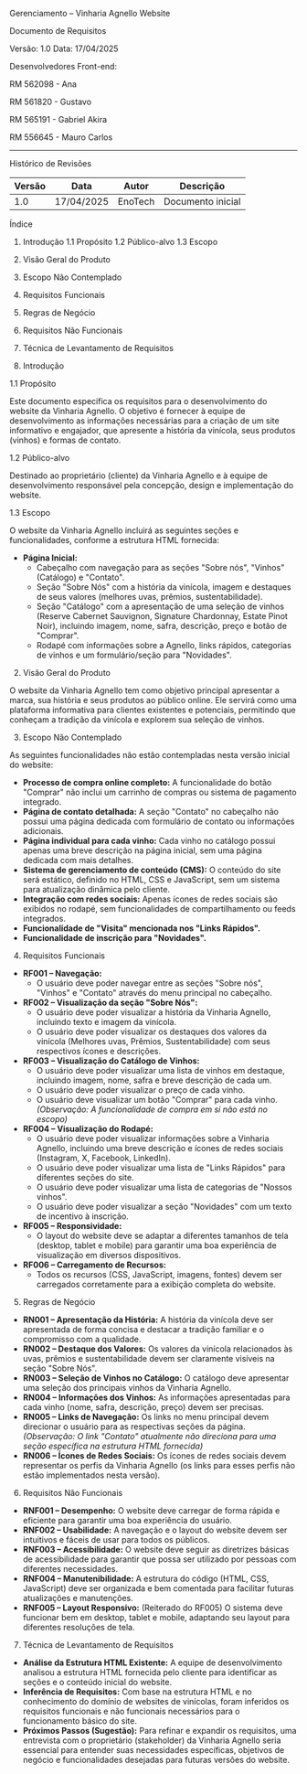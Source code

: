 Gerenciamento – Vinharia Agnello Website

Documento de Requisitos

Versão: 1.0
Data: 17/04/2025

Desenvolvedores Front-end:

RM 562098 - Ana

RM 561820 - Gustavo

RM 565191 - Gabriel Akira

RM 556645 - Mauro Carlos

---


Histórico de Revisões

Versão | Data       | Autor          | Descrição
-------|------------|----------------|-------------------
1.0    | 17/04/2025 | EnoTech        | Documento inicial

Índice

1. Introdução
    1.1 Propósito
    1.2 Público-alvo
    1.3 Escopo
2. Visão Geral do Produto
3. Escopo Não Contemplado
4. Requisitos Funcionais
5. Regras de Negócio
6. Requisitos Não Funcionais
7. Técnica de Levantamento de Requisitos

1. Introdução

1.1 Propósito

Este documento especifica os requisitos para o desenvolvimento do website da Vinharia Agnello. O objetivo é fornecer à equipe de desenvolvimento as informações necessárias para a criação de um site informativo e engajador, que apresente a história da vinícola, seus produtos (vinhos) e formas de contato.

1.2 Público-alvo

Destinado ao proprietário (cliente) da Vinharia Agnello e à equipe de desenvolvimento responsável pela concepção, design e implementação do website.

1.3 Escopo

O website da Vinharia Agnello incluirá as seguintes seções e funcionalidades, conforme a estrutura HTML fornecida:

* **Página Inicial:**
    * Cabeçalho com navegação para as seções "Sobre nós", "Vinhos" (Catálogo) e "Contato".
    * Seção "Sobre Nós" com a história da vinícola, imagem e destaques de seus valores (melhores uvas, prêmios, sustentabilidade).
    * Seção "Catálogo" com a apresentação de uma seleção de vinhos (Reserve Cabernet Sauvignon, Signature Chardonnay, Estate Pinot Noir), incluindo imagem, nome, safra, descrição, preço e botão de "Comprar".
    * Rodapé com informações sobre a Agnello, links rápidos, categorias de vinhos e um formulário/seção para "Novidades".

2. Visão Geral do Produto

O website da Vinharia Agnello tem como objetivo principal apresentar a marca, sua história e seus produtos ao público online. Ele servirá como uma plataforma informativa para clientes existentes e potenciais, permitindo que conheçam a tradição da vinícola e explorem sua seleção de vinhos.

3. Escopo Não Contemplado

As seguintes funcionalidades não estão contempladas nesta versão inicial do website:

* **Processo de compra online completo:** A funcionalidade do botão "Comprar" não inclui um carrinho de compras ou sistema de pagamento integrado.
* **Página de contato detalhada:** A seção "Contato" no cabeçalho não possui uma página dedicada com formulário de contato ou informações adicionais.
* **Página individual para cada vinho:** Cada vinho no catálogo possui apenas uma breve descrição na página inicial, sem uma página dedicada com mais detalhes.
* **Sistema de gerenciamento de conteúdo (CMS):** O conteúdo do site será estático, definido no HTML, CSS e JavaScript, sem um sistema para atualização dinâmica pelo cliente.
* **Integração com redes sociais:** Apenas ícones de redes sociais são exibidos no rodapé, sem funcionalidades de compartilhamento ou feeds integrados.
* **Funcionalidade de "Visita" mencionada nos "Links Rápidos".**
* **Funcionalidade de inscrição para "Novidades".**

4. Requisitos Funcionais

* **RF001 – Navegação:**
    * O usuário deve poder navegar entre as seções "Sobre nós", "Vinhos" e "Contato" através do menu principal no cabeçalho.
* **RF002 – Visualização da seção "Sobre Nós":**
    * O usuário deve poder visualizar a história da Vinharia Agnello, incluindo texto e imagem da vinícola.
    * O usuário deve poder visualizar os destaques dos valores da vinícola (Melhores uvas, Prêmios, Sustentabilidade) com seus respectivos ícones e descrições.
* **RF003 – Visualização do Catálogo de Vinhos:**
    * O usuário deve poder visualizar uma lista de vinhos em destaque, incluindo imagem, nome, safra e breve descrição de cada um.
    * O usuário deve poder visualizar o preço de cada vinho.
    * O usuário deve visualizar um botão "Comprar" para cada vinho. *(Observação: A funcionalidade de compra em si não está no escopo)*
* **RF004 – Visualização do Rodapé:**
    * O usuário deve poder visualizar informações sobre a Vinharia Agnello, incluindo uma breve descrição e ícones de redes sociais (Instagram, X, Facebook, LinkedIn).
    * O usuário deve poder visualizar uma lista de "Links Rápidos" para diferentes seções do site.
    * O usuário deve poder visualizar uma lista de categorias de "Nossos vinhos".
    * O usuário deve poder visualizar a seção "Novidades" com um texto de incentivo à inscrição.
* **RF005 – Responsividade:**
    * O layout do website deve se adaptar a diferentes tamanhos de tela (desktop, tablet e mobile) para garantir uma boa experiência de visualização em diversos dispositivos.
* **RF006 – Carregamento de Recursos:**
    * Todos os recursos (CSS, JavaScript, imagens, fontes) devem ser carregados corretamente para a exibição completa do website.

5. Regras de Negócio

* **RN001 – Apresentação da História:** A história da vinícola deve ser apresentada de forma concisa e destacar a tradição familiar e o compromisso com a qualidade.
* **RN002 – Destaque dos Valores:** Os valores da vinícola relacionados às uvas, prêmios e sustentabilidade devem ser claramente visíveis na seção "Sobre Nós".
* **RN003 – Seleção de Vinhos no Catálogo:** O catálogo deve apresentar uma seleção dos principais vinhos da Vinharia Agnello.
* **RN004 – Informações dos Vinhos:** As informações apresentadas para cada vinho (nome, safra, descrição, preço) devem ser precisas.
* **RN005 – Links de Navegação:** Os links no menu principal devem direcionar o usuário para as respectivas seções da página. *(Observação: O link "Contato" atualmente não direciona para uma seção específica na estrutura HTML fornecida)*
* **RN006 – Ícones de Redes Sociais:** Os ícones de redes sociais devem representar os perfis da Vinharia Agnello (os links para esses perfis não estão implementados nesta versão).

6. Requisitos Não Funcionais

* **RNF001 – Desempenho:** O website deve carregar de forma rápida e eficiente para garantir uma boa experiência do usuário.
* **RNF002 – Usabilidade:** A navegação e o layout do website devem ser intuitivos e fáceis de usar para todos os públicos.
* **RNF003 – Acessibilidade:** O website deve seguir as diretrizes básicas de acessibilidade para garantir que possa ser utilizado por pessoas com diferentes necessidades.
* **RNF004 – Manutenibilidade:** A estrutura do código (HTML, CSS, JavaScript) deve ser organizada e bem comentada para facilitar futuras atualizações e manutenções.
* **RNF005 – Layout Responsivo:** (Reiterado do RF005) O sistema deve funcionar bem em desktop, tablet e mobile, adaptando seu layout para diferentes resoluções de tela.

7. Técnica de Levantamento de Requisitos

* **Análise da Estrutura HTML Existente:** A equipe de desenvolvimento analisou a estrutura HTML fornecida pelo cliente para identificar as seções e o conteúdo inicial do website.
* **Inferência de Requisitos:** Com base na estrutura HTML e no conhecimento do domínio de websites de vinícolas, foram inferidos os requisitos funcionais e não funcionais necessários para o funcionamento básico do site.
* **Próximos Passos (Sugestão):** Para refinar e expandir os requisitos, uma entrevista com o proprietário (stakeholder) da Vinharia Agnello seria essencial para entender suas necessidades específicas, objetivos de negócio e funcionalidades desejadas para futuras versões do website.
